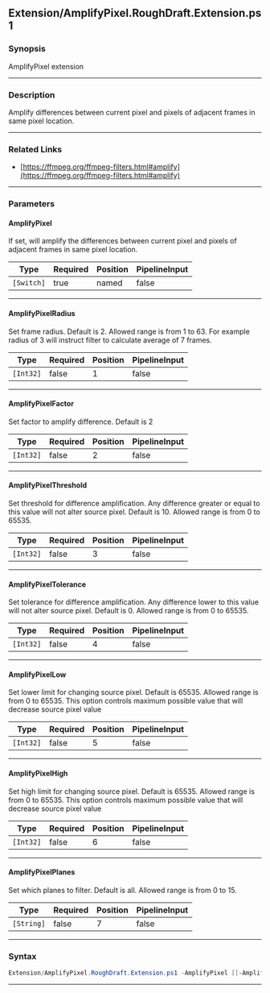 
Extension/AmplifyPixel.RoughDraft.Extension.ps1
-----------------------------------------------
### Synopsis
AmplifyPixel extension

---
### Description

Amplify differences between current pixel and pixels of adjacent frames in same pixel location.

---
### Related Links
* [https://ffmpeg.org/ffmpeg-filters.html#amplify](https://ffmpeg.org/ffmpeg-filters.html#amplify)



---
### Parameters
#### **AmplifyPixel**

If set, will amplify the differences between current pixel and pixels of adjacent frames in same pixel location.






|Type      |Required|Position|PipelineInput|
|----------|--------|--------|-------------|
|`[Switch]`|true    |named   |false        |



---
#### **AmplifyPixelRadius**

Set frame radius. Default is 2. Allowed range is from 1 to 63. For example radius of 3 will instruct filter to calculate average of 7 frames.






|Type     |Required|Position|PipelineInput|
|---------|--------|--------|-------------|
|`[Int32]`|false   |1       |false        |



---
#### **AmplifyPixelFactor**

Set factor to amplify difference. Default is 2






|Type     |Required|Position|PipelineInput|
|---------|--------|--------|-------------|
|`[Int32]`|false   |2       |false        |



---
#### **AmplifyPixelThreshold**

Set threshold for difference amplification.
Any difference greater or equal to this value will not alter source pixel.
Default is 10.
Allowed range is from 0 to 65535.






|Type     |Required|Position|PipelineInput|
|---------|--------|--------|-------------|
|`[Int32]`|false   |3       |false        |



---
#### **AmplifyPixelTolerance**

Set tolerance for difference amplification.
Any difference lower to this value will not alter source pixel.
Default is 0. Allowed range is from 0 to 65535.






|Type     |Required|Position|PipelineInput|
|---------|--------|--------|-------------|
|`[Int32]`|false   |4       |false        |



---
#### **AmplifyPixelLow**

Set lower limit for changing source pixel.
Default is 65535.
Allowed range is from 0 to 65535.
This option controls maximum possible value that will decrease source pixel value






|Type     |Required|Position|PipelineInput|
|---------|--------|--------|-------------|
|`[Int32]`|false   |5       |false        |



---
#### **AmplifyPixelHigh**

Set high limit for changing source pixel.
Default is 65535.
Allowed range is from 0 to 65535.
This option controls maximum possible value that will decrease source pixel value






|Type     |Required|Position|PipelineInput|
|---------|--------|--------|-------------|
|`[Int32]`|false   |6       |false        |



---
#### **AmplifyPixelPlanes**

Set which planes to filter. Default is all. Allowed range is from 0 to 15.






|Type      |Required|Position|PipelineInput|
|----------|--------|--------|-------------|
|`[String]`|false   |7       |false        |



---
### Syntax
```PowerShell
Extension/AmplifyPixel.RoughDraft.Extension.ps1 -AmplifyPixel [[-AmplifyPixelRadius] <Int32>] [[-AmplifyPixelFactor] <Int32>] [[-AmplifyPixelThreshold] <Int32>] [[-AmplifyPixelTolerance] <Int32>] [[-AmplifyPixelLow] <Int32>] [[-AmplifyPixelHigh] <Int32>] [[-AmplifyPixelPlanes] <String>] [<CommonParameters>]
```
---




